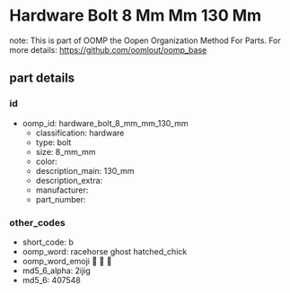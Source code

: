 # Hardware Bolt 8 Mm Mm 130 Mm  

note: This is part of OOMP the Oopen Organization Method For Parts. For more details: https://github.com/oomlout/oomp_base

##  part details





### id
* oomp_id: hardware_bolt_8_mm_mm_130_mm
  * classification: hardware
  * type: bolt
  * size: 8_mm_mm
  * color: 
  * description_main: 130_mm
  * description_extra: 
  * manufacturer: 
  * part_number: 

### other_codes
* short_code: b
* oomp_word: racehorse ghost hatched_chick
* oomp_word_emoji :racehorse: :ghost: :hatched_chick:
* md5_6_alpha: 2ijig
* md5_6: 407548